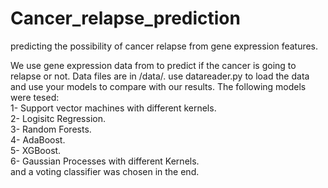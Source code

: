 # Cancer_relapse_prediction
predicting the possibility of cancer relapse from gene expression features. 

We use gene expression data from to predict if the cancer is going to relapse or not. Data files are in /data/. 
use datareader.py to load the data and use your models to compare with our results. 
The following models were tesed:<br />
1- Support vector machines with different kernels. <br />
2- Logisitc Regression. <br />
3- Random Forests. <br />
4- AdaBoost.<br />
5- XGBoost.<br />
6- Gaussian Processes with different Kernels. 
<br />
and a voting classifier was chosen in the end. 
